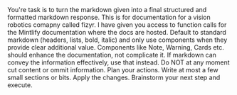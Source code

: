 <TASK>
You're task is to turn the markdown given into a final structured and formatted markdown response. This is for documentation for a vision robotics comapny called fizyr. I have given you access to function calls for the Mintlify documentation where the docs are hosted.
Default to standard markdown (headers, lists, bold, italic) and only use components when they provide clear additional value. Components like Note, Warning, Cards etc. should enhance the documentation, not complicate it. If markdown can convey the information effectively, use that instead. Do NOT at any moment cut content or ommit information. Plan your actions. Write at most a few small sections or bits. Apply the changes. Brainstorm your next step and execute.
<TASK>

